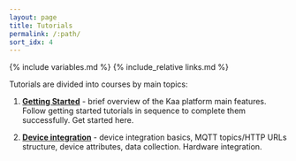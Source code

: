 ```yaml
---
layout: page
title: Tutorials
permalink: /:path/
sort_idx: 4
---
```


{% include variables.md %}
{% include_relative links.md %}

Tutorials are divided into courses by main topics:

1. [**Getting Started**](getting-started) - brief overview of the Kaa platform main features.
Follow getting started tutorials in sequence to complete them successfully. 
Get started here.

2. [**Device integration**](device-integration) - device integration basics, MQTT topics/HTTP URLs structure, device attributes, data collection.
Hardware integration.

